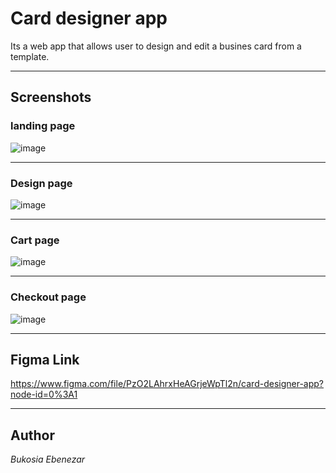 # Card designer app

Its a web app that allows user to design and edit a busines card from a template. 

***

## Screenshots
### landing page
![image](./assets/images/landingpage.png)
***
### Design page
![image](./assets/images/desinerpage.png)
***
### Cart page
![image](./assets/images/CART.png)
***

### Checkout page
![image](./assets/images/CHECKOUT.png)
***
## Figma Link
https://www.figma.com/file/PzO2LAhrxHeAGrjeWpTl2n/card-designer-app?node-id=0%3A1

***

## Author
*Bukosia Ebenezar*
 